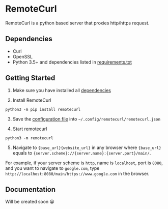 # RemoteCurl

RemoteCurl is a python based server that proxies http/https request.

## Dependencies
- Curl
- OpenSSL
- Python 3.5+ and dependencies listed in [requirements.txt](https://github.com/Wes-KW/RemoteCurl/blob/main/requirements.txt)

## Getting Started

1. Make sure you have installed all [dependencies](#dependencies)

2. Install RemoteCurl
```shell
python3 -m pip install remotecurl
```

3. Save the [configuration file](https://github.com/Wes-KW/RemoteCurl/blob/main/config.json) into `~/.config/remotecurl/remotecurl.json`

4. Start remotecurl
```shell
python3 -m remotecurl
```

5. Navigate to `{base_url}{website_url}` in any browser where `{base_url}` equals to `{server.scheme}://{server.name}:{server.port}/main/`.

For example, if your server scheme is `http`, name is `localhost`, port is `8080`, and you want to navigate to `google.com`, type `http://localhost:8080/main/https://www.google.com` in the browser.

## Documentation
Will be created soon 😀
